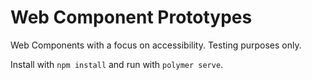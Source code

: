 # Web Component Prototypes

Web Components with a focus on accessibility. Testing purposes only.

Install with `npm install` and run with `polymer serve`.
